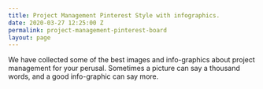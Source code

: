 ```yaml
---
title: Project Management Pinterest Style with infographics.
date: 2020-03-27 12:25:00 Z
permalink: project-management-pinterest-board
layout: page
---
```


We have collected some of the best images and info-graphics about project management for your perusal. Sometimes a picture can say a thousand words, and a good info-graphic can say more.

<p><a data-pin-do="embedBoard" data-pin-board-width="700" data-pin-scale-height="240" data-pin-scale-width="80" href="https://www.pinterest.co.uk/simpris/project-management/"></a><br />
<script async="" defer="" src="//assets.pinterest.com/js/pinit.js"></script></p>